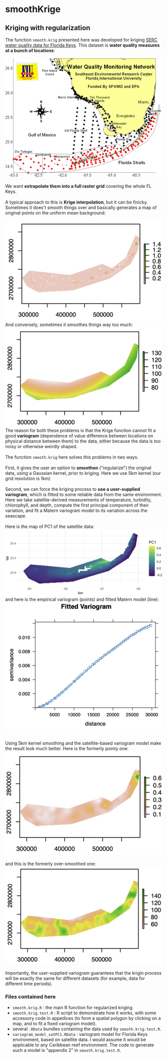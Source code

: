 # smoothKrige
## Kriging with regularization

The function `smooth.krig` presented here was developed for kriging [SERC water quality data for Florida Keys](http://serc.fiu.edu/wqmnetwork/). This dataset is **water quality measures at a bunch of locations**: \
\
![SERC stations](SERC_stations.png) \
\
We want **extrapolate them into a full raster grid** covering the whole FL Keys. \
\
A typical approach to this is **Krige interpolation**, but it can be finicky.
Sometimes it does't smooth things over and basically generates a map of original points on the uniform mean background: \
\
![bad kriging: pointy](badKrig_pointy.png)
\
And conversely, sometimes it smoothes things way too much:
\
![bad kriging: too smooth](badKrig_oversmooth.png)
\
The reason for both these problems is that the Krige function cannot fit a good **variogram** (dependence of value difference between locations on physical distance between them) to the data, either because the data is too noisy or otherwise weirdly shaped. \
\
The function `smooth.krig` here solves this problems in two ways. \
\
First, it gives the user an option to **smoothen** ("regularize") the original data, using a Gaussian kernel, prior to kriging. Here we use 5km kernel (our grid resolution is 1km)\
\
Second, we can force the kriging process to **use a user-supplied variogram**, which is fitted to some reliable data from the same environment. Here we take satellite-derived measurements of temperature, turbidity, chlorophyll, and depth, compute the first principal component of their variation, and fit a Matern variogram model to its variation across the seascape. \
\
Here is the map of PC1 of the satellite data: \
![PC1 satellite](PC1_sats.png)
\
and here is the empirical variogram (points) and fitted Matern model (line): \
![variogram and fitted model](fitted_variogram.png)

\
Using 5km kernel smoothing and the satellite-based variogram model make the result look much better. Here is the formerly pointy one:\
![good kriging not pointy](goodKrig_pointy.png)\
\
and this is the formerly over-smoothed one:\
![good kriging not too smooth](goodKrig_oversmooth.png)\
\
Importantly, the user-supplied variogram guarantees that the krigin process will be exactly the same for different datasets (for example, data for different time periods).

### Files contained here

- `smooth.krig.R` : the main R function for regularized kriging
- `smooth.krig.test.R` : R script to demonstrate how it works, with some accessory code in appedices (to form a spatial polygon by clicking on a map, and to fit a fixed variogram model).
- several `.RData` bundles containing the data used by `smooth.krig.test.R`.
- `variogram_model_satPC1.RData` : variogram model for Florida Keys environment, based on satellite data. I would assume it would be applicable to any Caribbean reef environment. The code to generate such a model is "appendix 2" in `smooth.krig.test.R`.
  
